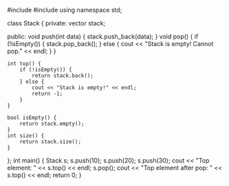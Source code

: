 #include <iostream>
#include <vector>
using namespace std;

class Stack {
private:
    vector<int> stack;

public:
    void push(int data) {
        stack.push_back(data);
    }
    void pop() {
        if (!isEmpty()) {
            stack.pop_back();
        } else {
            cout << "Stack is empty! Cannot pop." << endl;
        }
    }

    int top() {
        if (!isEmpty()) {
            return stack.back();
        } else {
            cout << "Stack is empty!" << endl;
            return -1; 
        }
    }

    bool isEmpty() {
        return stack.empty();
    }
    int size() {
        return stack.size();
    }
};
int main() {
    Stack s;
    s.push(10);
    s.push(20);
    s.push(30);
    cout << "Top element: " << s.top() << endl; 
    s.pop();
    cout << "Top element after pop: " << s.top() << endl;
    return 0;
}

